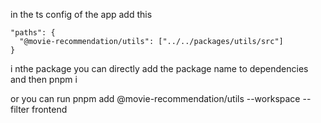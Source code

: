 

in the ts config of the app add this 

    "paths": {
      "@movie-recommendation/utils": ["../../packages/utils/src"]
    }


i nthe package you can directly add the package name to dependencies 
and then pnpm i

or you can run 
pnpm add @movie-recommendation/utils --workspace --filter frontend

